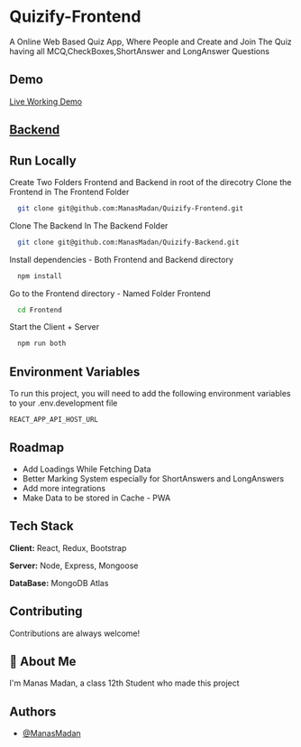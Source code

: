 # Quizify-Frontend

A Online Web Based Quiz App, Where People and Create and Join The Quiz having all MCQ,CheckBoxes,ShortAnswer and LongAnswer Questions

## Demo

[Live Working Demo](https://quizify-manas.netlify.app/)

## [Backend](https://github.com/ManasMadan/Quizify-Backend)

## Run Locally

Create Two Folders Frontend and Backend in root of the direcotry
Clone the Frontend in The Frontend Folder

```bash
  git clone git@github.com:ManasMadan/Quizify-Frontend.git
```

Clone The Backend In The Backend Folder

```bash
  git clone git@github.com:ManasMadan/Quizify-Backend.git
```

Install dependencies - Both Frontend and Backend directory

```bash
  npm install
```

Go to the Frontend directory - Named Folder Frontend

```bash
  cd Frontend
```

Start the Client + Server

```bash
  npm run both
```

## Environment Variables

To run this project, you will need to add the following environment variables to your .env.development file

`REACT_APP_API_HOST_URL`

## Roadmap

- Add Loadings While Fetching Data
- Better Marking System especially for ShortAnswers and LongAnswers
- Add more integrations
- Make Data to be stored in Cache - PWA

## Tech Stack

**Client:** React, Redux, Bootstrap

**Server:** Node, Express, Mongoose

**DataBase:** MongoDB Atlas

## Contributing

Contributions are always welcome!

## 🚀 About Me

I'm Manas Madan, a class 12th Student who made this project

## Authors

- [@ManasMadan](https://github.com/ManasMadan)
